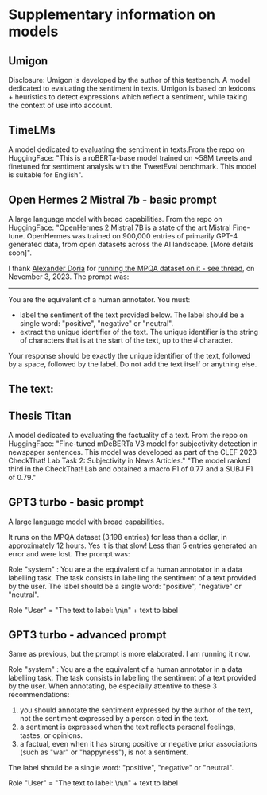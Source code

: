 # Supplementary information on models

## Umigon
Disclosure: Umigon is developed by the author of this testbench.
A model dedicated to evaluating the sentiment in texts. Umigon is based on lexicons + heuristics to detect expressions which reflect a sentiment, while taking the context of use into account.

## TimeLMs
A model dedicated to evaluating the sentiment in texts.From the repo on HuggingFace: "This is a roBERTa-base model trained on ~58M tweets and finetuned for sentiment analysis with the TweetEval benchmark. This model is suitable for English".

## Open Hermes 2 Mistral 7b - basic prompt
A large language model with broad capabilities. From the repo on HuggingFace: "OpenHermes 2 Mistral 7B is a state of the art Mistral Fine-tune. OpenHermes was trained on 900,000 entries of primarily GPT-4 generated data, from open datasets across the AI landscape. [More details soon]".

I thank [Alexander Doria](https://www.linkedin.com/in/pierre-carl-langlais-b0105b10) for [running the MPQA dataset on it - see thread](https://twitter.com/seinecle/status/1720418976243515418), on November 3, 2023. The prompt was:

----
You are the equivalent of a human annotator. You must:
- label the sentiment of the text provided below. The label should be a single word: "positive", "negative" or "neutral".
- extract the unique identifier of the text. The unique identifier is the string of characters that is at the start of the text, up to the # character.

Your response should be exactly the unique identifier of the text, followed by a space, followed by the label. Do not add the text itself or anything else.

The text: 
----


## Thesis Titan
A model dedicated to evaluating the factuality of a text. From the repo on HuggingFace: "Fine-tuned mDeBERTa V3 model for subjectivity detection in newspaper sentences. This model was developed as part of the CLEF 2023 CheckThat! Lab Task 2: Subjectivity in News Articles." "The model ranked third in the CheckThat! Lab and obtained a macro F1 of 0.77 and a SUBJ F1 of 0.79."

## GPT3 turbo - basic prompt
A large language model with broad capabilities. 

It runs on the MPQA dataset (3,198 entries) for less than a dollar, in approximately 12 hours. Yes it is that slow! Less than 5 entries generated an error and were lost. The prompt was:

Role "system" : You are a the equivalent of a human annotator in a data labelling task. The task consists in labelling the sentiment of a text provided by the user. The label should be a single word: "positive", "negative" or "neutral".

Role "User" = "The text to label: \n\n" + text to label


## GPT3 turbo - advanced prompt
Same as previous, but the prompt is more elaborated. I am running it now.

Role "system" : You are a the equivalent of a human annotator in a data labelling task. The task consists in labelling the sentiment of a text provided by the user. When annotating, be especially attentive to these 3 recommendations:
1. you should annotate the sentiment expressed by the author of the text, not the sentiment expressed by a person cited in the text.
2. a sentiment is expressed when the text reflects personal feelings, tastes, or opinions.
3. a factual, even when it has strong positive or negative prior associations (such as "war" or "happyness"), is not a sentiment.

The label should be a single word: "positive", "negative" or "neutral".

Role "User" = "The text to label: \n\n" + text to label




